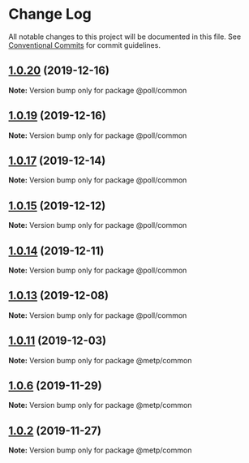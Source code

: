 # Change Log

All notable changes to this project will be documented in this file.
See [Conventional Commits](https://conventionalcommits.org) for commit guidelines.

## [1.0.20](https://github.com/kristiyan-ASW-G-08/typescript-meetup-clone/compare/v1.0.19...v1.0.20) (2019-12-16)

**Note:** Version bump only for package @poll/common





## [1.0.19](https://github.com/kristiyan-ASW-G-08/typescript-meetup-clone/compare/v1.0.18...v1.0.19) (2019-12-16)

**Note:** Version bump only for package @poll/common





## [1.0.17](https://github.com/kristiyan-ASW-G-08/typescript-meetup-clone/compare/v1.0.16...v1.0.17) (2019-12-14)

**Note:** Version bump only for package @poll/common





## [1.0.15](https://github.com/kristiyan-ASW-G-08/typescript-meetup-clone/compare/v1.0.14...v1.0.15) (2019-12-12)

**Note:** Version bump only for package @poll/common





## [1.0.14](https://github.com/kristiyan-ASW-G-08/typescript-meetup-clone/compare/v1.0.13...v1.0.14) (2019-12-11)

**Note:** Version bump only for package @poll/common





## [1.0.13](https://github.com/kristiyan-ASW-G-08/typescript-meetup-clone/compare/v1.0.12...v1.0.13) (2019-12-08)

**Note:** Version bump only for package @poll/common





## [1.0.11](https://github.com/kristiyan-ASW-G-08/typescript-meetup-clone/compare/v1.0.10...v1.0.11) (2019-12-03)

**Note:** Version bump only for package @metp/common





## [1.0.6](https://github.com/kristiyan-ASW-G-08/typescript-meetup-clone/compare/v1.0.5...v1.0.6) (2019-11-29)

**Note:** Version bump only for package @metp/common





## [1.0.2](https://github.com/kristiyan-ASW-G-08/typescript-meetup-clone/compare/v1.0.1...v1.0.2) (2019-11-27)

**Note:** Version bump only for package @metp/common
